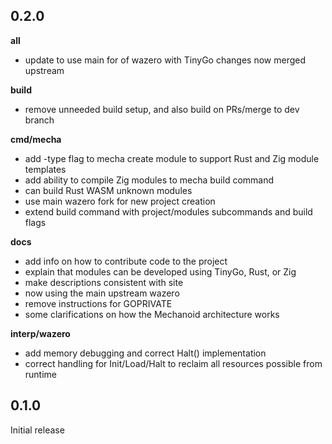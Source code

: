 0.2.0
---

**all**
- update to use main for of wazero with TinyGo changes now merged upstream

**build**
- remove unneeded build setup, and also build on PRs/merge to dev branch

**cmd/mecha**
- add -type flag to mecha create module to support Rust and Zig module templates
- add ability to compile Zig modules to mecha build command
- can build Rust WASM unknown modules
- use main wazero fork for new project creation
- extend build command with project/modules subcommands and build flags

**docs** 
- add info on how to contribute code to the project
- explain that modules can be developed using TinyGo, Rust, or Zig
- make descriptions consistent with site
- now using the main upstream wazero
- remove instructions for GOPRIVATE
- some clarifications on how the Mechanoid architecture works

**interp/wazero** 
- add memory debugging and correct Halt() implementation
- correct handling for Init/Load/Halt to reclaim all resources possible from runtime

0.1.0
---

Initial release
